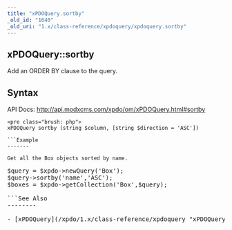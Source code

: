 ```yaml
---
title: "xPDOQuery.sortby"
_old_id: "1640"
_old_uri: "1.x/class-reference/xpdoquery/xpdoquery.sortby"
---
```


xPDOQuery::sortby
-----------------

Add an ORDER BY clause to the query.

Syntax
------

API Docs: <http://api.modxcms.com/xpdo/om/xPDOQuery.html#sortby>

```
<pre class="brush: php">
xPDOQuery sortby (string $column, [string $direction = 'ASC'])

```Example
-------

Get all the Box objects sorted by name.

```
<pre class="brush: php">
$query = $xpdo->newQuery('Box');
$query->sortby('name','ASC');
$boxes = $xpdo->getCollection('Box',$query);

```See Also
--------

- [xPDOQuery](/xpdo/1.x/class-reference/xpdoquery "xPDOQuery")